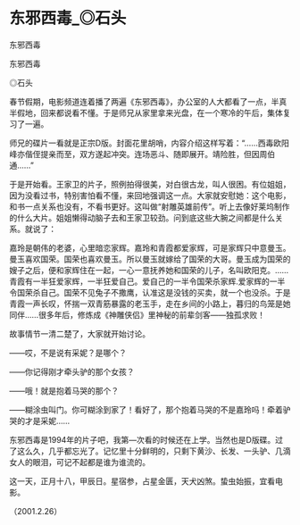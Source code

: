 # 东邪西毒_◎石头

东邪西毒

东邪西毒

◎石头

春节假期，电影频道连着播了两遍《东邪西毒》，办公室的人大都看了一点，半真半假地，回来都说看不懂。于是师兄从家里拿来光盘，在一个寒冷的午后，集体复习了一遍。

师兄的碟片一看就是正宗D版。封面花里胡哨，内容介绍这样写着：“……西毒欧阳峰亦偕侄提亲而至，双方遂起冲突。连场恶斗、随即展开。靖险胜，但因周伯通……”

于是开始看。王家卫的片子，照例拍得很美，对白很古龙，叫人很困。有位姐姐，因为没看过书，特别害怕看不懂，来回地强调这一点。大家就安慰她：这个电影，和书一点关系也没有，不看书更好。这叫做“射雕英雄前传”。听上去像好莱坞制作的什么大片。姐姐懒得动脑子去和王家卫较劲。问到底这些大腕之间都是什么关系。就说了：

嘉玲是朝伟的老婆，心里暗恋家辉。嘉玲和青霞都爱家辉，可是家辉只中意曼玉。曼玉喜欢国荣。国荣也喜欢曼玉。所以曼玉就嫁给了国荣的大哥。曼玉成为国荣的嫂子之后，便和家辉住在一起，一心一意抚养她和国荣的儿子，名叫欧阳克。……青霞有一半狂爱家辉，一半狂爱自己。爱自己的一半令国荣杀家辉.爱家辉的一半令国荣杀自己。国荣不见兔子不撒鹰，认准这是没钱的买卖，就一个也没杀。于是青霞一声长叹，怀揣一双青筋暴露的老玉手，走在乡间的小路上，暮归的鸟笼是她同伴……很多年后，修炼成《神雕侠侣》里神秘的前辈剑客——独孤求败！

故事情节一清二楚了，大家就开始讨论。

——哎，不是说有采妮？是哪个？

——你记得刚才牵头驴的那个女孩？

——哦！就是抱着马哭的那个？

——糊涂虫叫门。你可糊涂到家了！看好了，那个抱着马哭的不是嘉玲吗！牵着驴哭的才是采妮……

东邪西毒是1994年的片子吧，我第—次看的时候还在上学。当然也是D版碟。过了这么久，几乎都忘光了。记忆里十分鲜明的，只剩下黄沙、长发、一头驴、几滴女人的眼泪，可记不起都是谁为谁流的。

这一天，正月十八，甲辰日。星宿参，占星金匮，天犬凶煞。蛰虫始振，宜看电影。

（2001.2.26）